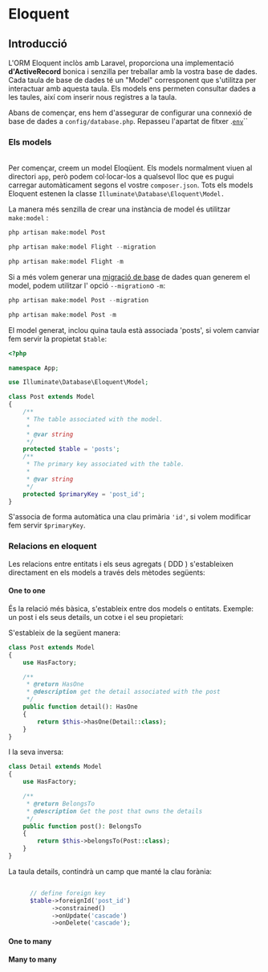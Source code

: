 # Eloquent

## Introducció

L'ORM Eloquent inclòs amb Laravel, proporciona una implementació **d'ActiveRecord** bonica i senzilla per treballar amb la vostra base de dades. Cada taula de base de dades té un "Model" corresponent que s'utilitza per interactuar amb aquesta taula. Els models ens permeten consultar dades a les  taules, així com inserir nous registres a la taula.

Abans de començar, ens hem d'assegurar de configurar una connexió de base de dades a `config/database.php`. Repasseu l'apartat de fitxer .[`env`](broken-reference)``

### &#x20;Els models

\
Per començar, creem un model Eloqüent. Els models normalment viuen al directori `app`, però podem col·locar-los a qualsevol lloc que es pugui carregar automàticament segons el vostre `composer.json`. Tots els models Eloquent estenen la classe `Illuminate\Database\Eloquent\Model.`

La manera més senzilla de crear una instància de model és utilitzar  `make:model` :

```php
php artisan make:model Post
```

```php
php artisan make:model Flight --migration

php artisan make:model Flight -m
```

Si  a més volem generar una [migració de base](https://laravel.com/docs/7.x/migrations) de dades quan generem el model, podem utilitzar l' opció `--migration`o `-m`:



```php
php artisan make:model Post --migration

php artisan make:model Post -m
```

El model generat, inclou quina taula està associada 'posts', si volem canviar fem servir la propietat `$table`:



```php
<?php

namespace App;

use Illuminate\Database\Eloquent\Model;

class Post extends Model
{
    /**
     * The table associated with the model.
     *
     * @var string
     */
    protected $table = 'posts';
    /**
     * The primary key associated with the table.
     *
     * @var string
     */
    protected $primaryKey = 'post_id';
}
```

S'associa de forma automàtica una clau primària `'id'`, si volem modificar fem servir `$primaryKey`.

### Relacions en eloquent

Les relacions entre entitats  i els seus agregats ( DDD ) s'estableixen directament en els models a través dels mètodes següents:

#### One to one

És la relació més bàsica, s'estableix entre dos models o entitats. Exemple: un post i els seus details, un cotxe i el seu  propietari:

S'estableix de la següent manera:

```php
class Post extends Model
{
    use HasFactory;

    /**
     * @return HasOne
     * @description get the detail associated with the post
     */
    public function detail(): HasOne
    {
        return $this->hasOne(Detail::class);
    }
}
```

I la seva inversa:

```php
class Detail extends Model
{
    use HasFactory;

    /**
     * @return BelongsTo
     * @description Get the post that owns the details
     */
    public function post(): BelongsTo
    {
        return $this->belongsTo(Post::class);
    }
}
```

La taula details, contindrà un camp que manté la clau forània:

```php

      // define foreign key
      $table->foreignId('post_id')
            ->constrained()
            ->onUpdate('cascade')
            ->onDelete('cascade');

```

#### One to many

#### Many to many



